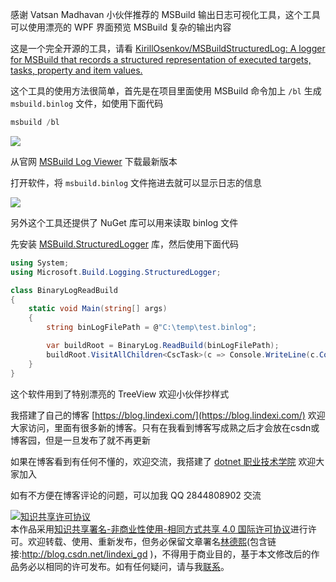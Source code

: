 
感谢 Vatsan Madhavan 小伙伴推荐的 MSBuild 输出日志可视化工具，这个工具可以使用漂亮的 WPF 界面预览 MSBuild 复杂的输出内容

<!--more-->


<!-- 发布 -->

这是一个完全开源的工具，请看 [KirillOsenkov/MSBuildStructuredLog: A logger for MSBuild that records a structured representation of executed targets, tasks, property and item values.](https://github.com/KirillOsenkov/MSBuildStructuredLog )

这个工具的使用方法很简单，首先是在项目里面使用 MSBuild 命令加上 `/bl` 生成 `msbuild.binlog` 文件，如使用下面代码

```csharp
msbuild /bl
```

<!-- ![](image/MSBuild 输出日志可视化工具 MSBuild Structured Log Viewer 简介/MSBuild 输出日志可视化工具 MSBuild Structured Log Viewer 简介0.png) -->

![](http://image.acmx.xyz/lindexi%2F202052116956826.jpg)

从官网 [MSBuild Log Viewer](https://msbuildlog.com/ ) 下载最新版本

打开软件，将 `msbuild.binlog` 文件拖进去就可以显示日志的信息



<!-- ![](image/MSBuild 输出日志可视化工具 MSBuild Structured Log Viewer 简介/MSBuild 输出日志可视化工具 MSBuild Structured Log Viewer 简介1.png) -->

![](http://image.acmx.xyz/lindexi%2F2020521161167844.jpg)

另外这个工具还提供了 NuGet 库可以用来读取 binlog 文件

先安装 [MSBuild.StructuredLogger](https://www.nuget.org/packages/MSBuild.StructuredLogger) 库，然后使用下面代码

```csharp
using System;
using Microsoft.Build.Logging.StructuredLogger;

class BinaryLogReadBuild
{
    static void Main(string[] args)
    {
        string binLogFilePath = @"C:\temp\test.binlog";

        var buildRoot = BinaryLog.ReadBuild(binLogFilePath);
        buildRoot.VisitAllChildren<CscTask>(c => Console.WriteLine(c.CommandLineArguments));
    }
}
```

这个软件用到了特别漂亮的 TreeView 欢迎小伙伴抄样式



我搭建了自己的博客 [https://blog.lindexi.com/](https://blog.lindexi.com/) 欢迎大家访问，里面有很多新的博客。只有在我看到博客写成熟之后才会放在csdn或博客园，但是一旦发布了就不再更新

如果在博客看到有任何不懂的，欢迎交流，我搭建了 [dotnet 职业技术学院](https://t.me/dotnet_campus) 欢迎大家加入

如有不方便在博客评论的问题，可以加我 QQ 2844808902 交流

<a rel="license" href="http://creativecommons.org/licenses/by-nc-sa/4.0/"><img alt="知识共享许可协议" style="border-width:0" src="https://licensebuttons.net/l/by-nc-sa/4.0/88x31.png" /></a><br />本作品采用<a rel="license" href="http://creativecommons.org/licenses/by-nc-sa/4.0/">知识共享署名-非商业性使用-相同方式共享 4.0 国际许可协议</a>进行许可。欢迎转载、使用、重新发布，但务必保留文章署名[林德熙](http://blog.csdn.net/lindexi_gd)(包含链接:http://blog.csdn.net/lindexi_gd )，不得用于商业目的，基于本文修改后的作品务必以相同的许可发布。如有任何疑问，请与我[联系](mailto:lindexi_gd@163.com)。